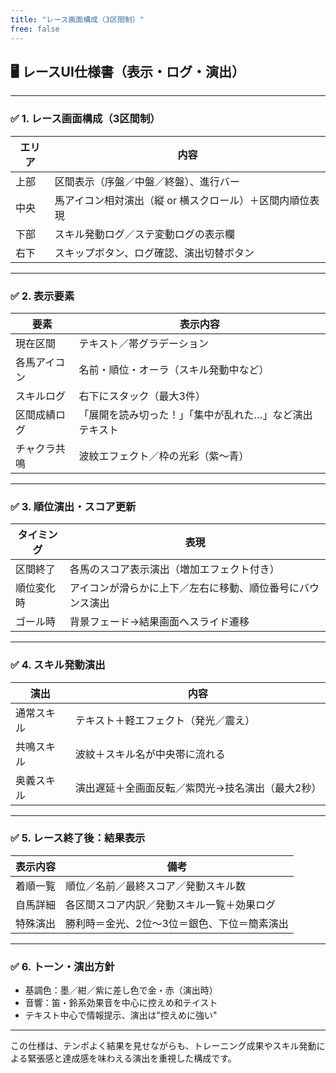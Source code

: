 ```yaml
---
title: "レース画面構成（3区間制）"
free: false
---
```


## 🖥️ レースUI仕様書（表示・ログ・演出）

---

### ✅ 1. レース画面構成（3区間制）

| エリア | 内容                             |
| --- | ------------------------------ |
| 上部  | 区間表示（序盤／中盤／終盤）、進行バー            |
| 中央  | 馬アイコン相対演出（縦 or 横スクロール）＋区間内順位表現 |
| 下部  | スキル発動ログ／ステ変動ログの表示欄             |
| 右下  | スキップボタン、ログ確認、演出切替ボタン           |

---

### ✅ 2. 表示要素

| 要素     | 表示内容                         |
| ------ | ---------------------------- |
| 現在区間   | テキスト／帯グラデーション                |
| 各馬アイコン | 名前・順位・オーラ（スキル発動中など）          |
| スキルログ  | 右下にスタック（最大3件）                |
| 区間成績ログ | 「展開を読み切った！」「集中が乱れた…」など演出テキスト |
| チャクラ共鳴 | 波紋エフェクト／枠の光彩（紫〜青）            |

---

### ✅ 3. 順位演出・スコア更新

| タイミング | 表現                            |
| ----- | ----------------------------- |
| 区間終了  | 各馬のスコア表示演出（増加エフェクト付き）         |
| 順位変化時 | アイコンが滑らかに上下／左右に移動、順位番号にバウンス演出 |
| ゴール時  | 背景フェード→結果画面へスライド遷移            |

---

### ✅ 4. スキル発動演出

| 演出    | 内容                        |
| ----- | ------------------------- |
| 通常スキル | テキスト＋軽エフェクト（発光／震え）        |
| 共鳴スキル | 波紋＋スキル名が中央帯に流れる           |
| 奥義スキル | 演出遅延＋全画面反転／紫閃光→技名演出（最大2秒） |

---

### ✅ 5. レース終了後：結果表示

| 表示内容 | 備考                      |
| ---- | ----------------------- |
| 着順一覧 | 順位／名前／最終スコア／発動スキル数      |
| 自馬詳細 | 各区間スコア内訳／発動スキル一覧＋効果ログ   |
| 特殊演出 | 勝利時＝金光、2位〜3位＝銀色、下位＝簡素演出 |

---

### ✅ 6. トーン・演出方針

* 基調色：墨／紺／紫に差し色で金・赤（演出時）
* 音響：笛・鈴系効果音を中心に控えめ和テイスト
* テキスト中心で情報提示、演出は"控えめに強い"

---

この仕様は、テンポよく結果を見せながらも、トレーニング成果やスキル発動による緊張感と達成感を味わえる演出を重視した構成です。